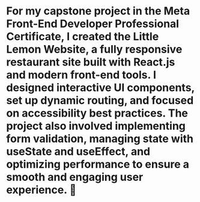 # For my capstone project in the Meta Front-End Developer Professional Certificate, I created the **Little Lemon Website**, a fully responsive restaurant site built with **React.js** and modern front-end tools. I designed interactive UI components, set up dynamic routing, and focused on accessibility best practices. The project also involved implementing **form validation**, managing state with **useState** and **useEffect**, and optimizing performance to ensure a smooth and engaging user experience. 🚀

